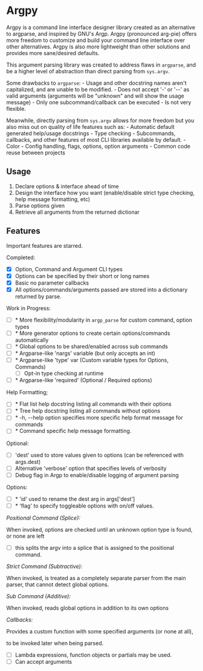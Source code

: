 # Argpy

Argpy is a command line interface designer library created as an alternative to argparse, and inspired by GNU's Argp.
Argpy (pronounced arg-pie) offers more freedom to customize and build your command line interface over other alternatives.
Argpy is also more lightweight than other solutions and provides more sane/desired defaults.

This argument parsing library was created to address flaws in `argparse`, and be a higher level of abstraction than direct parsing from `sys.argv`.

Some drawbacks to `argparse`:
    - Usage and other docstring names aren't capitalized, and are unable to be modified.
    - Does not accept '-' or '--' as valid arguments (arguments will be "unknown" and will show the usage message)
    - Only one subcommand/callback can be executed
    - Is not very flexible.

Meanwhile, directly parsing from `sys.argv` allows for more freedom but you also miss out on quality of life features such as:
    - Automatic default generated help/usage docstrings
    - Type checking
    - Subcommands, callbacks, and other features of most CLI libraries available by default.
    - Color
    - Config handling, flags, options, option arguments
    - Common code reuse between projects

## Usage

1. Declare options & interface ahead of time
2. Design the interface how you want (enable/disable strict type checking, help message formatting, etc)
3. Parse options given
4. Retrieve all arguments from the returned dictionar

## Features

Important features are starred.

Completed:
- [X] Option, Command and Argument CLI types
- [X] Options can be specified by their short or long names
- [X] Basic no parameter callbacks
- [X] All options/commands/arguments passed are stored into a dictionary returned by parse.

Work in Progress:
- [ ] \* More flexibility/modularity in `argp_parse` for custom command, option types
- [ ] \* More generator options to create certain options/commands automatically
- [ ] \* Global options to be shared/enabled across sub commands
- [ ] \* Argparse-like 'nargs' variable (but only accepts an int)
- [ ] \* Argparse-like 'type' var (Custom variable types for Options, Commands)
    - [ ] Opt-in type checking at runtime
- [ ] \* Argparse-like 'required' (Optional / Required options)

Help Formatting;
- [ ] \* Flat list help docstring listing all commands with their options
- [ ] \* Tree help docstring listing all commands without options
- [ ] \* -h, --help option specifies more specific help format message for commands
- [ ] \* Command specific help message formatting.

Optional:
- [ ] 'dest' used to store values given to options (can be referenced with args.dest)
- [ ] Alternative 'verbose' option that specifies levels of verbosity
- [ ] Debug flag in Argp to enable/disable logging of argument parsing

Options:
- [ ] \* 'id' used to rename the dest arg in args['dest']
- [ ] \* 'flag' to specify toggleable options with on/off values.

*Positional Command (Splice):*

When invoked, options are checked until an unknown option type is found, or none are left

- [ ] this splits the argv into a splice that is assigned to the positional command.

*Strict Command (Subtractive):*

When invoked, is treated as a completely separate parser from the main parser, that cannot detect global options.

*Sub Command (Additive):*

When invoked, reads global options in addition to its own options

*Callbacks:*

Provides a custom function with some specified arguments (or none at all),

to be invoked later when being parsed.
- [ ] Lambda expressions, function objects or partials may be used.
- [ ] Can accept arguments
